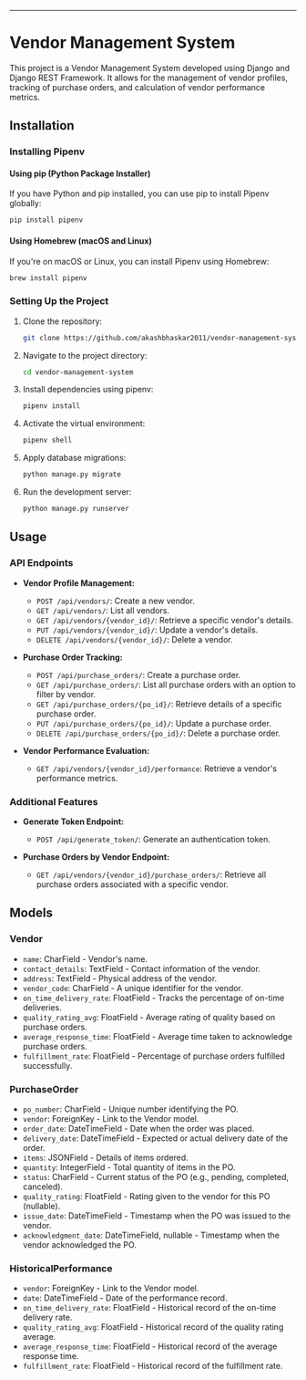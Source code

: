 

---

# Vendor Management System

This project is a Vendor Management System developed using Django and Django REST Framework. It allows for the management of vendor profiles, tracking of purchase orders, and calculation of vendor performance metrics.

## Installation

### Installing Pipenv

#### Using pip (Python Package Installer)

If you have Python and pip installed, you can use pip to install Pipenv globally:

```bash
pip install pipenv
```

#### Using Homebrew (macOS and Linux)

If you're on macOS or Linux, you can install Pipenv using Homebrew:

```bash
brew install pipenv
```

### Setting Up the Project

1. Clone the repository:

    ```bash
    git clone https://github.com/akashbhaskar2011/vendor-management-system.git
    ```

2. Navigate to the project directory:

    ```bash
    cd vendor-management-system
    ```

3. Install dependencies using pipenv:

    ```bash
    pipenv install
    ```

4. Activate the virtual environment:

    ```bash
    pipenv shell
    ```

5. Apply database migrations:

    ```bash
    python manage.py migrate
    ```

6. Run the development server:

    ```bash
    python manage.py runserver
    ```

## Usage

### API Endpoints

- **Vendor Profile Management:**
    - `POST /api/vendors/`: Create a new vendor.
    - `GET /api/vendors/`: List all vendors.
    - `GET /api/vendors/{vendor_id}/`: Retrieve a specific vendor's details.
    - `PUT /api/vendors/{vendor_id}/`: Update a vendor's details.
    - `DELETE /api/vendors/{vendor_id}/`: Delete a vendor.

- **Purchase Order Tracking:**
    - `POST /api/purchase_orders/`: Create a purchase order.
    - `GET /api/purchase_orders/`: List all purchase orders with an option to filter by vendor.
    - `GET /api/purchase_orders/{po_id}/`: Retrieve details of a specific purchase order.
    - `PUT /api/purchase_orders/{po_id}/`: Update a purchase order.
    - `DELETE /api/purchase_orders/{po_id}/`: Delete a purchase order.

- **Vendor Performance Evaluation:**
    - `GET /api/vendors/{vendor_id}/performance`: Retrieve a vendor's performance metrics.

### Additional Features

- **Generate Token Endpoint:**
    - `POST /api/generate_token/`: Generate an authentication token.

- **Purchase Orders by Vendor Endpoint:**
    - `GET /api/vendors/{vendor_id}/purchase_orders/`: Retrieve all purchase orders associated with a specific vendor.

## Models

### Vendor

- `name`: CharField - Vendor's name.
- `contact_details`: TextField - Contact information of the vendor.
- `address`: TextField - Physical address of the vendor.
- `vendor_code`: CharField - A unique identifier for the vendor.
- `on_time_delivery_rate`: FloatField - Tracks the percentage of on-time deliveries.
- `quality_rating_avg`: FloatField - Average rating of quality based on purchase orders.
- `average_response_time`: FloatField - Average time taken to acknowledge purchase orders.
- `fulfillment_rate`: FloatField - Percentage of purchase orders fulfilled successfully.

### PurchaseOrder

- `po_number`: CharField - Unique number identifying the PO.
- `vendor`: ForeignKey - Link to the Vendor model.
- `order_date`: DateTimeField - Date when the order was placed.
- `delivery_date`: DateTimeField - Expected or actual delivery date of the order.
- `items`: JSONField - Details of items ordered.
- `quantity`: IntegerField - Total quantity of items in the PO.
- `status`: CharField - Current status of the PO (e.g., pending, completed, canceled).
- `quality_rating`: FloatField - Rating given to the vendor for this PO (nullable).
- `issue_date`: DateTimeField - Timestamp when the PO was issued to the vendor.
- `acknowledgment_date`: DateTimeField, nullable - Timestamp when the vendor acknowledged the PO.

### HistoricalPerformance

- `vendor`: ForeignKey - Link to the Vendor model.
- `date`: DateTimeField - Date of the performance record.
- `on_time_delivery_rate`: FloatField - Historical record of the on-time delivery rate.
- `quality_rating_avg`: FloatField - Historical record of the quality rating average.
- `average_response_time`: FloatField - Historical record of the average response time.
- `fulfillment_rate`: FloatField - Historical record of the fulfillment rate.

